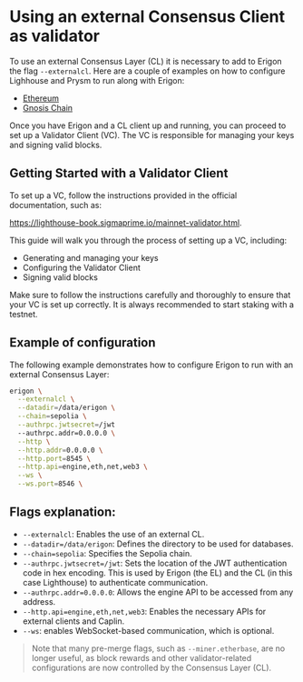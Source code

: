 # Using an external Consensus Client as validator

To use an external Consensus Layer (CL) it is necessary to add to Erigon the flag `--externalcl`. Here are a couple of examples on how to configure Lighhouse and Prysm to run along with Erigon:

- [Ethereum](../easy-nodes/ethereum-with-an-external-cl.md)
- [Gnosis Chain](../easy-nodes/gnosis-with-an-external-cl.md)

Once you have Erigon and a CL client up and running, you can proceed to set up a Validator Client (VC). The VC is responsible for managing your keys and signing valid blocks.

## Getting Started with a Validator Client

To set up a VC, follow the instructions provided in the official documentation, such as:

<https://lighthouse-book.sigmaprime.io/mainnet-validator.html>.

This guide will walk you through the process of setting up a VC, including:

- Generating and managing your keys
- Configuring the Validator Client
- Signing valid blocks

Make sure to follow the instructions carefully and thoroughly to ensure that your VC is set up correctly. It is always recommended to start staking with a testnet.

## Example of configuration

The following example demonstrates how to configure Erigon to run with an external Consensus Layer:

```bash
erigon \
  --externalcl \
  --datadir=/data/erigon \
  --chain=sepolia \
  --authrpc.jwtsecret=/jwt
  --authrpc.addr=0.0.0.0 \
  --http \
  --http.addr=0.0.0.0 \
  --http.port=8545 \
  --http.api=engine,eth,net,web3 \
  --ws \
  --ws.port=8546 \
```

## Flags explanation:

- `--externalcl`: Enables the use of an external CL.
- `--datadir=/data/erigon`: Defines the directory to be used for databases.
- `--chain=sepolia`: Specifies the Sepolia chain.
- `--authrpc.jwtsecret=/jwt`: Sets the location of the JWT authentication code in hex encoding. This is used by Erigon (the EL) and the CL (in this case Lighthouse) to authenticate communication.
- `--authrpc.addr=0.0.0.0`: Allows the engine API to be accessed from any address.
- `--http.api=engine,eth,net,web3`: Enables the necessary APIs for external clients and Caplin.
- `--ws`: enables WebSocket-based communication, which is optional.

> Note that many pre-merge flags, such as `--miner.etherbase`, are no longer useful, as block rewards and other validator-related configurations are now controlled by the Consensus Layer (CL).

